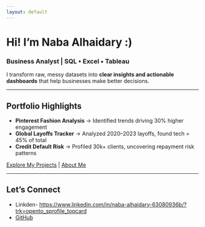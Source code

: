 ```yaml
---
layout: default
---
```


#  Hi! I’m Naba Alhaidary :)  

### Business Analyst | SQL • Excel • Tableau  

 I transform raw, messy datasets into **clear insights and actionable dashboards** that help businesses make better decisions.  

---

##  Portfolio Highlights  

-  **Pinterest Fashion Analysis** → Identified trends driving 30% higher engagement  
-  **Global Layoffs Tracker** → Analyzed 2020–2023 layoffs, found tech = 45% of total  
-  **Credit Default Risk** → Profiled 30k+ clients, uncovering repayment risk patterns  

 [Explore My Projects](projects.md) | [About Me](about.md)  

---

## Let’s Connect  

- Linkden- https://www.linkedin.com/in/naba-alhaidary-63080936b/?trk=opento_sprofile_topcard 
- [GitHub](https://github.com/Naba05-web)  

